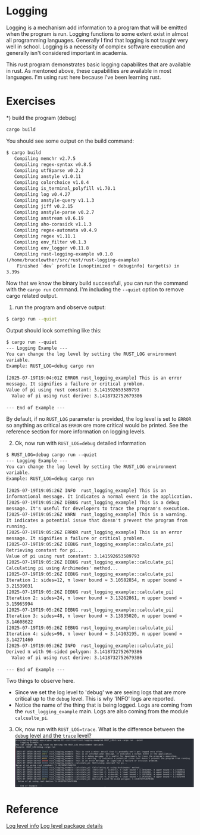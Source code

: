 # Logging
Logging is a mechanism add information to a program that will be emitted when the program is run.  Logging functions to some extent exist in almost all programming languages.
Generally I find that logging is not taught very well in school.  Logging is a necessity of complex software execution and generally isn't considered important in academia.

This rust program demonstrates basic logging capabilites that are available in rust.  As mentoned above, these capabilities are available in most languages.  I'm using rust here because I've been learning rust.

# Exercises
*) build the program (debug)
```bash
cargo build
```
You should see some output on the build command:
```text
$ cargo build
   Compiling memchr v2.7.5
   Compiling regex-syntax v0.8.5
   Compiling utf8parse v0.2.2
   Compiling anstyle v1.0.11
   Compiling colorchoice v1.0.4
   Compiling is_terminal_polyfill v1.70.1
   Compiling log v0.4.27
   Compiling anstyle-query v1.1.3
   Compiling jiff v0.2.15
   Compiling anstyle-parse v0.2.7
   Compiling anstream v0.6.19
   Compiling aho-corasick v1.1.3
   Compiling regex-automata v0.4.9
   Compiling regex v1.11.1
   Compiling env_filter v0.1.3
   Compiling env_logger v0.11.8
   Compiling rust-logging-example v0.1.0 (/home/brucelowther/src/rust/rust-logging-example)
    Finished `dev` profile [unoptimized + debuginfo] target(s) in 3.39s
```
Now that we know the binary build successfull, you can run the command with the `cargo run` command.  I'm including the `--quiet` option to remove cargo related output.

1) run the program and observe output:
```bash
$ cargo run --quiet
```
Output should look something like this:
```text
$ cargo run --quiet
--- Logging Example ---
You can change the log level by setting the RUST_LOG environment variable.
Example: RUST_LOG=debug cargo run

[2025-07-19T19:04:01Z ERROR rust_logging_example] This is an error message. It signifies a failure or critical problem.
Value of pi using rust constant: 3.141592653589793
  Value of pi using rust derive: 3.1418732752679386

--- End of Example ---
```
By default, if no `RUST_LOG` parameter is provided, the log level is set to `ERROR` so anything as critical as `ERROR` ore more critical would be printed.  See the reference section for more information on logging levels.


2) Ok, now run with `RUST_LOG=debug` detailed information
```text
$ RUST_LOG=debug cargo run --quiet
--- Logging Example ---
You can change the log level by setting the RUST_LOG environment variable.
Example: RUST_LOG=debug cargo run

[2025-07-19T19:05:26Z INFO  rust_logging_example] This is an informational message. It indicates a normal event in the application.
[2025-07-19T19:05:26Z DEBUG rust_logging_example] This is a debug message. It's useful for developers to trace the program's execution.
[2025-07-19T19:05:26Z WARN  rust_logging_example] This is a warning. It indicates a potential issue that doesn't prevent the program from running.
[2025-07-19T19:05:26Z ERROR rust_logging_example] This is an error message. It signifies a failure or critical problem.
[2025-07-19T19:05:26Z DEBUG rust_logging_example::calculate_pi] Retrieving constant for pi...
Value of pi using rust constant: 3.141592653589793
[2025-07-19T19:05:26Z DEBUG rust_logging_example::calculate_pi] Calculating pi using Archimedes' method...
[2025-07-19T19:05:26Z DEBUG rust_logging_example::calculate_pi] Iteration 1: sides=12, π lower bound ≈ 3.10582854, π upper bound ≈ 3.21539031
[2025-07-19T19:05:26Z DEBUG rust_logging_example::calculate_pi] Iteration 2: sides=24, π lower bound ≈ 3.13262861, π upper bound ≈ 3.15965994
[2025-07-19T19:05:26Z DEBUG rust_logging_example::calculate_pi] Iteration 3: sides=48, π lower bound ≈ 3.13935020, π upper bound ≈ 3.14608622
[2025-07-19T19:05:26Z DEBUG rust_logging_example::calculate_pi] Iteration 4: sides=96, π lower bound ≈ 3.14103195, π upper bound ≈ 3.14271460
[2025-07-19T19:05:26Z INFO  rust_logging_example::calculate_pi] Derived π with 96-sided polygon: 3.1418732752679386
  Value of pi using rust derive: 3.1418732752679386

--- End of Example ---
```
Two things to observe here.  
* Since we set the log level to 'debug' we are seeing logs that are more critical up to the `debug` level.  This is why 'INFO' logs are reported. 
* Notice the name of the thing that is being logged.  Logs are coming from the `rust_logging_example` main. Logs are also coming from the module `calcualte_pi`.

3) Ok, now run with `RUST_LOG=trace`.  What is the difference between the `debug` level and the `trace` level?
![](img/colorized_log_info.png)



# Reference
[Log level info](https://docs.rs/log/latest/log/enum.LevelFilter.html)
[Log level package details](https://docs.rs/log/latest/log/enum.Level.html)